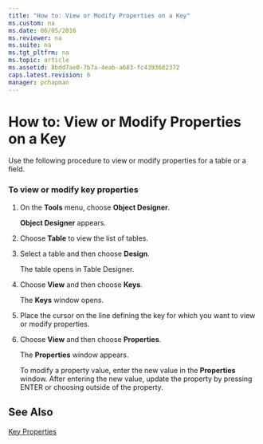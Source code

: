 ```yaml
---
title: "How to: View or Modify Properties on a Key"
ms.custom: na
ms.date: 06/05/2016
ms.reviewer: na
ms.suite: na
ms.tgt_pltfrm: na
ms.topic: article
ms.assetid: 8bdd7ae0-7b7a-4eab-a683-fc4393682372
caps.latest.revision: 6
manager: pchapman
---
```

# How to: View or Modify Properties on a Key
Use the following procedure to view or modify properties for a table or a field.  
  
### To view or modify key properties  
  
1.  On the **Tools** menu, choose **Object Designer**.  
  
     **Object Designer** appears.  
  
2.  Choose **Table** to view the list of tables.  
  
3.  Select a table and then choose **Design**.  
  
     The table opens in Table Designer.  
  
4.  Choose **View** and then choose **Keys**.  
  
     The **Keys** window opens.  
  
5.  Place the cursor on the line defining the key for which you want to view or modify properties.  
  
6.  Choose **View** and then choose **Properties**.  
  
     The **Properties** window appears.  
  
     To modify a property value, enter the new value in the **Properties** window. After entering the new value, update the property by pressing ENTER or choosing outside of the property.  
  
## See Also  
 [Key Properties](../dynamics-nav/Key-Properties.md)